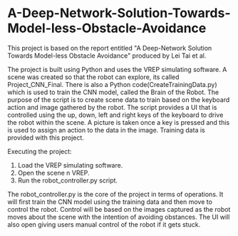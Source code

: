 # A-Deep-Network-Solution-Towards-Model-less-Obstacle-Avoidance
This project is based on the report entitled "A Deep-Network Solution Towards Model-less Obstacle Avoidance" produced by Lei Tai et al.

The project is built using Python and uses the VREP simulating software. A scene was created so that the robot can explore, its called Project_CNN_Final.
There is also a Python code(CreateTrainingData.py) which is used to train the CNN model, called the Brain of the Robot. The purpose of the script is to create scene data to train based on the keyboard action and image gathered by the robot. The script provides a UI that is controlled using the up, down, left and right keys of the keyboard to drive the robot within the scene. A picture is taken once a key is pressed and this is used to assign an action to the data in the image.
Training data is provided with this project.

Executing the project:
1. Load the VREP simulating software.
2. Open the scene n VREP.
3. Run the robot_controller.py script.

The robot_controller.py is the core of the project in terms of operations. It will first train the CNN model using the training data and then move to control the robot. Control will be based on the images captured as the robot moves about the scene with the intention of avoiding obstances. The UI will also open giving users manual control of the robot if it gets stuck.

